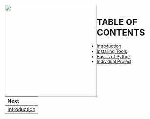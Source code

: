 
<img src='../images/dark_art_logo.600px.png' width='300' style="float:left">

# TABLE OF CONTENTS

* [Introduction](intro.ipynb)
* [Installing Tools](install.ipynb)
* [Basics of Python](basics.ipynb)
* [Individual Project](individual_project.ipynb)

| Next |
|:-----|
|[Introduction](intro.ipynb)|
